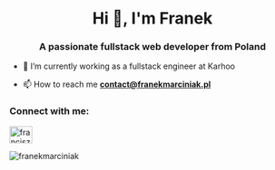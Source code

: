 <h1 align="center">Hi 👋, I'm Franek</h1>
<h3 align="center">A passionate fullstack web developer from Poland</h3>

- 🔭 I’m currently working as a fullstack engineer at Karhoo

- 📫 How to reach me **contact@franekmarciniak.pl**

<h3 align="left">Connect with me:</h3>
<p align="left">
<a href="https://linkedin.com/in/franciszek-marciniak-3b20311b9" target="blank"><img align="center" src="https://raw.githubusercontent.com/rahuldkjain/github-profile-readme-generator/master/src/images/icons/Social/linked-in-alt.svg" alt="franciszek-marciniak-3b20311b9" height="30" width="40" /></a>
</p>

<p><img align="center" src="https://github-readme-stats.vercel.app/api/top-langs?username=franekmarciniak&show_icons=true&locale=en&layout=compact" alt="franekmarciniak" /></p>


